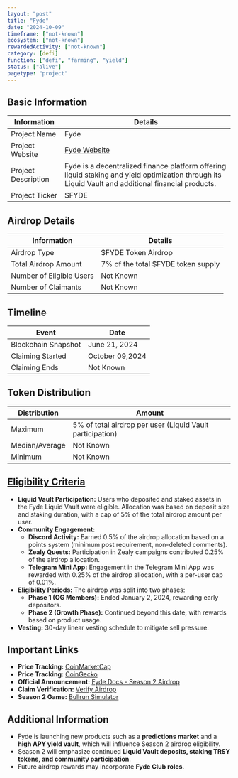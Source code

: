 ```yaml
---
layout: "post"
title: "Fyde"
date: "2024-10-09"
timeframe: ["not-known"]
ecosystem: ["not-known"]
rewardedActivity: ["not-known"]
category: [defi]
function: ["defi", "farming", "yield"]
status: ["alive"]
pagetype: "project"
---
```


## Basic Information

| Information         | Details                                                                                                                                             |
| ------------------- | --------------------------------------------------------------------------------------------------------------------------------------------------- |
| Project Name        | Fyde                                                                                                                                                |
| Project Website     | [Fyde Website](https://app.fyde.fi)                                                                                                                 |
| Project Description | Fyde is a decentralized finance platform offering liquid staking and yield optimization through its Liquid Vault and additional financial products. |
| Project Ticker      | $FYDE                                                                                                                                               |

## Airdrop Details

| Information              | Details                            |
| ------------------------ | ---------------------------------- |
| Airdrop Type             | $FYDE Token Airdrop                |
| Total Airdrop Amount     | 7% of the total $FYDE token supply |
| Number of Eligible Users | Not Known                          |
| Number of Claimants      | Not Known                          |

## Timeline

| Event               | Date            |
| ------------------- | --------------- |
| Blockchain Snapshot | June 21, 2024   |
| Claiming Started    | October 09,2024 |
| Claiming Ends       | Not Known       |

## Token Distribution

| Distribution   | Amount                                                    |
| -------------- | --------------------------------------------------------- |
| Maximum        | 5% of total airdrop per user (Liquid Vault participation) |
| Median/Average | Not Known                                                 |
| Minimum        | Not Known                                                 |

## [Eligibility Criteria](https://docs.fyde.fi/overview/usdfyde-season-2-airdrop)

- **Liquid Vault Participation:** Users who deposited and staked assets in the Fyde Liquid Vault were eligible. Allocation was based on deposit size and staking duration, with a cap of 5% of the total airdrop amount per user.
- **Community Engagement:**
  - **Discord Activity:** Earned 0.5% of the airdrop allocation based on a points system (minimum post requirement, non-deleted comments).
  - **Zealy Quests:** Participation in Zealy campaigns contributed 0.25% of the airdrop allocation.
  - **Telegram Mini App:** Engagement in the Telegram Mini App was rewarded with 0.25% of the airdrop allocation, with a per-user cap of 0.01%.
- **Eligibility Periods:** The airdrop was split into two phases:
  - **Phase 1 (OG Members):** Ended January 2, 2024, rewarding early depositors.
  - **Phase 2 (Growth Phase):** Continued beyond this date, with rewards based on product usage.
- **Vesting:** 30-day linear vesting schedule to mitigate sell pressure.

## Important Links

- **Price Tracking:** [CoinMarketCap](https://coinmarketcap.com/currencies/fyde)
- **Price Tracking:** [CoinGecko](https://www.coingecko.com/en/coins/fyde)
- **Official Announcement:** [Fyde Docs - Season 2 Airdrop](https://docs.fyde.fi/overview/usdfyde-season-2-airdrop)
- **Claim Verification:** [Verify Airdrop](https://app.fyde.fi/verify-airdrop)
- **Season 2 Game:** [Bullrun Simulator](https://game.fyde.fi)

## Additional Information

- Fyde is launching new products such as a **predictions market** and a **high APY yield vault**, which will influence Season 2 airdrop eligibility.
- Season 2 will emphasize continued **Liquid Vault deposits, staking TRSY tokens, and community participation**.
- Future airdrop rewards may incorporate **Fyde Club roles**.